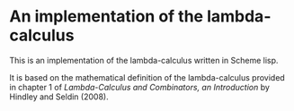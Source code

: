 # An implementation of the lambda-calculus

This is an implementation of the lambda-calculus written in Scheme lisp.

It is based on the mathematical definition of the lambda-calculus provided in
chapter 1 of *Lambda-Calculus and Combinators, an Introduction* by Hindley and Seldin (2008).

